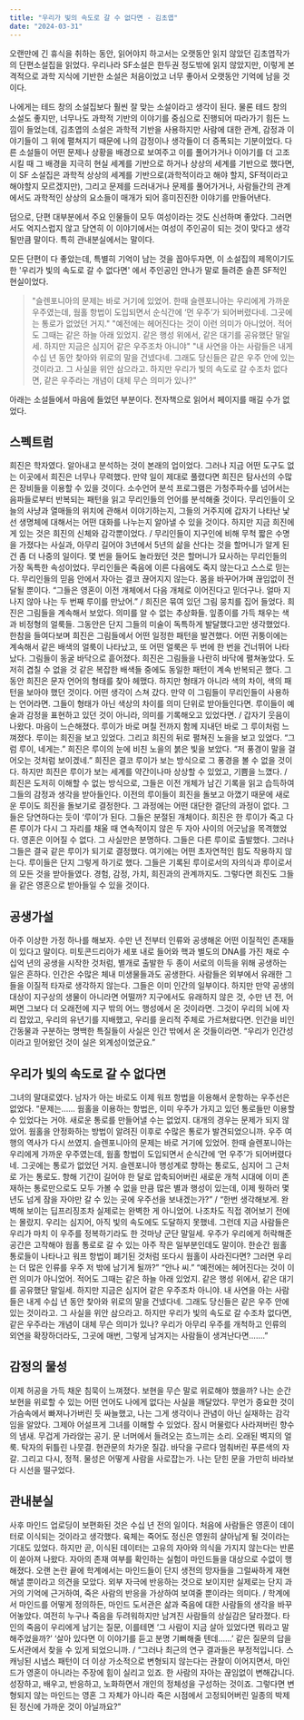 ```yaml
---
title: "우리가 빛의 속도로 갈 수 없다면 - 김초엽"
date: "2024-03-31"
---
```


오랜만에 긴 휴식을 취하는 동안, 읽어야지 하고서는 오랫동안 읽지 않았던 김초엽작가의 단편소설집을 읽었다. 우리나라 SF소설은 한두권 정도밖에 읽지 않았지만, 이렇게 본격적으로 과학 지식에 기반한 소설은 처음이었고 너무 좋아서 오랫동안 기억에 남을 것이다.

나에게는 테드 창의 소설집보다 훨씬 잘 맞는 소설이라고 생각이 된다. 물론 테드 창의 소설도 좋지만, 너무나도 과학적 기반의 이야기를 중심으로 진행되어 따라가기 힘든 느낌이 들었는데, 김초엽의 소설은 과학적 기반을 사용하지만 사람에 대한 관계, 감정과 이야기들이 그 위에 펼쳐지기 때문에 나의 감정이나 생각들이 더 증폭되는 기분이었다. 다른 소설들이 어떤 문제나 상황을 배경으로 보여주고 이를 풀어가거나 이야기를 더 고조시킬 때 그 배경을 지극히 현실 세계를 기반으로 하거나 상상의 세계를 기반으로 했다면, 이 SF 소설집은 과학적 상상의 세계를 기반으로(과학적이라고 해야 할지, SF적이라고 해야할지 모르겠지만), 그리고 문제를 드러내거나 문제를 풀어가거나, 사람들간의 관계에서도 과학적인 상상의 요소들이 매개가 되어 흥미진진한 이야기를 만들어낸다.

덤으로, 단편 대부분에서 주요 인물들이 모두 여성이라는 것도 신선하며 좋았다. 그러면서도 억지스럽지 않고 당연히 이 이야기에서는 여성이 주인공이 되는 것이 맞다고 생각될만큼 말이다. 특히 관내분실에서는 말이다.

모든 단편이 다 좋았는데, 특별히 기억이 남는 것을 꼽아두자면, 이 소설집의 제목이기도 한 '우리가 빛의 속도로 갈 수 없다면' 에서 주인공인 안나가 말로 들려준 슬픈 SF적인 현실이었다.

> "슬렌포니아의 문제는 바로 거기에 있었어. 한때 슬렌포니아는 우리에게 가까운 우주였는데, 웜홀 항법이 도입되면서 순식간에 ‘먼 우주’가 되어버렸다네. 그곳에는 통로가 없었던 거지."
> "예전에는 헤어진다는 것이 이런 의미가 아니었어. 적어도 그때는 같은 하늘 아래 있었지. 같은 행성 위에서, 같은 대기를 공유했단 말일세. 하지만 지금은 심지어 같은 우주조차 아니야"
> "내 사연을 아는 사람들은 내게 수십 년 동안 찾아와 위로의 말을 건넸다네. 그래도 당신들은 같은 우주 안에 있는 것이라고. 그 사실을 위안 삼으라고. 하지만 우리가 빛의 속도로 갈 수조차 없다면, 같은 우주라는 개념이 대체 무슨 의미가 있나?"

아래는 소설들에서 마음에 들었던 부분이다. 전자책으로 읽어서 페이지를 매길 수가 없었다.

## 스펙트럼
희진은 학자였다. 알아내고 분석하는 것이 본래의 업이었다. 그러나 지금 어떤 도구도 없는 이곳에서 희진은 너무나 무력했다. 만약 일이 제대로 풀렸다면 희진은 탐사선의 수많은 장비들을 이용할 수 있을 것이다. 소수언어 분석 프로그램은 가청주파수를 넘어서는 음파들로부터 반복되는 패턴을 읽고 무리인들의 언어를 분석해줄 것이다. 무리인들이 오늘의 사냥과 열매들의 위치에 관해서 이야기하는지, 그들의 거주지에 갑자기 나타난 낯선 생명체에 대해서는 어떤 대화를 나누는지 알아낼 수 있을 것이다. 하지만 지금 희진에게 있는 것은 희진의 신체와 감각뿐이었다.
/
무리인들이 지구인에 비해 무척 짧은 수명을 가졌다는 사실과, 아무리 길어야 3년에서 5년의 삶을 산다는 것을 할머니가 알게 된 건 좀 더 나중의 일이다. 몇 번을 들어도 놀라웠던 것은 할머니가 묘사하는 무리인들의 가장 독특한 속성이었다. 무리인들은 죽음에 이른 다음에도 죽지 않는다고 스스로 믿는다. 무리인들의 믿음 안에서 자아는 결코 끊어지지 않는다. 몸을 바꾸어가며 끊임없이 전달될 뿐이다. “그들은 영혼이 이전 개체에서 다음 개체로 이어진다고 믿더구나. 얼마 지나지 않아 나는 두 번째 루이를 만났어.”
/
희진은 묶여 있던 그림 뭉치를 집어 들었다. 희진은 그림들을 계속해서 보았다. 의미를 알 수 없는 추상화들. 잎종이를 가득 채우는 색과 비정형의 얼룩들. 그동안은 단지 그들의 미술이 독특하게 발달했다고만 생각했었다. 한참을 들여다보며 희진은 그림들에서 어떤 일정한 패턴을 발견했다. 어떤 귀퉁이에는 계속해서 같은 배색의 얼룩이 나타났고, 또 어떤 얼룩은 두 번에 한 번을 건너뛰어 나타났다. 그림들이 동굴 바닥으로 흩어졌다. 희진은 그림들을 나란히 바닥에 펼쳐놓았다. 도저히 겹칠 수 없을 것 같은 복잡한 배색들 중에도 동일한 패턴이 계속 반복되곤 했다. 그동안 희진은 문자 언어의 형태를 찾아 헤맸다. 하지만 형태가 아니라 색의 차이, 색의 패턴을 보아야 했던 것이다. 어떤 생각이 스쳐 갔다. 만약 이 그림들이 무리인들이 사용하는 언어라면. 그들이 형태가 아닌 색상의 차이를 의미 단위로 받아들인다면. 루이들이 예술과 감정을 표현하고 있던 것이 아니라, 의미를 기록해오고 있었다면.
/
갑자기 웃음이 나왔다. 마음이 느슨해졌다. 루이가 바로 며칠 전까지 함께 지내던 바로 그 루이처럼 느껴졌다. 루이는 희진을 보고 있었다. 그리고 희진의 뒤로 펼쳐진 노을을 보고 있었다. “그럼 루이, 네게는.” 희진은 루이의 눈에 비친 노을의 붉은 빛을 보았다. “저 풍경이 말을 걸어오는 것처럼 보이겠네.” 희진은 결코 루이가 보는 방식으로 그 풍경을 볼 수 없을 것이다. 하지만 희진은 루이가 보는 세계를 약간이나마 상상할 수 있었고, 기쁨을 느꼈다.
/
희진은 도저히 이해할 수 없는 방식으로, 그들은 이전 개체가 남긴 기록을 읽고 습득하여 그들의 감정과 생각을 받아들인다. 이전의 루이들이 희진을 돌보고 아꼈기 때문에 새로운 루이도 희진을 돌보기로 결정한다. 그 과정에는 어떤 대단한 결단의 과정이 없다. 그들은 당연하다는 듯이 ‘루이’가 된다. 그들은 분절된 개체이다. 희진은 한 루이가 죽고 다른 루이가 다시 그 자리를 채울 때 연속적이지 않은 두 자아 사이의 어긋남을 목격했었다. 영혼은 이어질 수 없다. 그 사실만은 분명하다. 그들은 다른 루이로 출발했다. 그러나 그들은 결국 같은 루이가 되기로 결정했다. 여기에는 어떤 초자연적인 힘도 작용하지 않는다. 루이들은 단지 그렇게 하기로 했다. 그들은 기록된 루이로서의 자의식과 루이로서의 모든 것을 받아들였다. 경험, 감정, 가치, 희진과의 관계까지도. 그렇다면 희진도 그들을 같은 영혼으로 받아들일 수 있을 것이다.

## 공생가설
아주 이상한 가정 하나를 해보자. 수만 년 전부터 인류와 공생해온 어떤 이질적인 존재들이 있다고 말이다. 미토콘드리아가 세포 내로 들어와 핵과 별도의 DNA를 가진 채로 수십억 년의 공생을 시작한 것처럼, 별개로 출발한 두 종이 서로의 이득을 위해 공생하는 일은 흔하다. 인간은 수많은 체내 미생물들과도 공생한다. 사람들은 외부에서 유래한 그들을 이질적 타자로 생각하지 않는다. 그들은 이미 인간의 일부이다. 하지만 만약 공생의 대상이 지구상의 생물이 아니라면 어떨까? 지구에서도 유래하지 않은 것, 수만 년 전, 어쩌면 그보다 더 오래전에 지구 밖의 어느 행성에서 온 것이라면. 그것이 우리의 뇌에 자리 잡았고, 우리의 유년기를 지배했고, 우리를 윤리적 주체로 가르쳐왔다면. 인간을 비인간동물과 구분하는 명백한 특질들이 사실은 인간 밖에서 온 것들이라면. “우리가 인간성이라고 믿어왔던 것이 실은 외계성이었군요.”

## 우리가 빛의 속도로 갈 수 없다면
그녀의 말대로였다. 남자가 아는 바로도 이제 워프 항법을 이용해서 운항하는 우주선은 없었다. “문제는…… 웜홀을 이용하는 항법은, 이미 우주가 가지고 있던 통로들만 이용할 수 있었다는 거야. 새로운 통로를 만들어낼 수는 없었지. 대개의 경우는 문제가 되지 않았어. 웜홀을 안정화하는 방법이 알려진 이후로 수많은 통로가 발견되었으니까. 우주 여행의 역사가 다시 쓰였지. 슬렌포니아의 문제는 바로 거기에 있었어. 한때 슬렌포니아는 우리에게 가까운 우주였는데, 웜홀 항법이 도입되면서 순식간에 ‘먼 우주’가 되어버렸다네. 그곳에는 통로가 없었던 거지. 슬렌포니아 행성계로 향하는 통로도, 심지어 그 근처로 가는 통로도. 항해 기간이 길어야 한 달로 압축되어버린 새로운 개척 시대에 이미 존재하는 통로만으로도 모두 가볼 수 없을 만큼 많은 별과 행성이 있는데, 이제 뭣하러 몇 년도 넘게 잠을 자야만 갈 수 있는 곳에 우주선을 보내겠는가?”
/
“한번 생각해보게. 완벽해 보이는 딥프리징조차 실제로는 완벽한 게 아니었어. 나조차도 직접 겪어보기 전에는 몰랐지. 우리는 심지어, 아직 빛의 속도에도 도달하지 못했네. 그런데 지금 사람들은 우리가 마치 이 우주를 정복하기라도 한 것마냥 군단 말일세. 우주가 우리에게 허락해준 공간은 고작해야 웜홀 통로로 갈 수 있는 아주 작은 일부분인데도 말이야. 한순간 웜홀 통로들이 나타나고 워프 항법이 폐기된 것처럼 또다시 웜홀이 사라진다면? 그러면 우리는 더 많은 인류를 우주 저 밖에 남기게 될까?” “안나 씨.” “예전에는 헤어진다는 것이 이런 의미가 아니었어. 적어도 그때는 같은 하늘 아래 있었지. 같은 행성 위에서, 같은 대기를 공유했단 말일세. 하지만 지금은 심지어 같은 우주조차 아니야. 내 사연을 아는 사람들은 내게 수십 년 동안 찾아와 위로의 말을 건넸다네. 그래도 당신들은 같은 우주 안에 있는 것이라고. 그 사실을 위안 삼으라고. 하지만 우리가 빛의 속도로 갈 수조차 없다면, 같은 우주라는 개념이 대체 무슨 의미가 있나? 우리가 아무리 우주를 개척하고 인류의 외연을 확장하더라도, 그곳에 매번, 그렇게 남겨지는 사람들이 생겨난다면…….”

## 감정의 물성
이제 허공을 가득 채운 침묵이 느껴졌다. 보현을 무슨 말로 위로해야 했을까? 나는 순간 보현을 위로할 수 있는 어떤 언어도 나에게 없다는 사실을 깨달았다. 무언가 중요한 것이 가슴속에서 빠져나가버린 듯 싸늘했고, 나는 그게 생각이나 관념이 아닌 실재하는 감각임을 알았다. 그제야 어설프게 그녀를 이해할 수 있었다. 잠시 머물렀다 사라져버린 향수의 냄새. 무겁게 가라앉는 공기. 문 너머에서 들려오는 흐느끼는 소리. 오래된 벽지의 얼룩. 탁자의 뒤틀린 나뭇결. 현관문의 차가운 질감. 바닥을 구르다 멈춰버린 푸른색의 자갈. 그리고 다시, 정적. 물성은 어떻게 사람을 사로잡는가. 나는 닫힌 문을 가만히 바라보다 시선을 떨구었다.

## 관내분실
사후 마인드 업로딩이 보편화된 것은 수십 년 전의 일이다. 처음에 사람들은 영혼이 데이터로 이식되는 것이라고 생각했다. 육체는 죽어도 정신은 영원히 살아남게 될 것이라는 기대도 있었다. 하지만 곧, 이식된 데이터는 고유의 자아와 의식을 가지지 않는다는 반론이 쏟아져 나왔다. 자아의 존재 여부를 확인하는 실험이 마인드들을 대상으로 수없이 행해졌다. 오랜 논란 끝에 학계에서는 마인드들이 단지 생전의 망자들을 그럴싸하게 재현해낼 뿐이라고 의견을 모았다. 외부 자극에 반응하는 것으로 보이지만 실제로는 단지 과거의 기억에 근거하여, 죽은 사람의 반응을 가상하여 보여줄 뿐이라는 의미다.
/
학계에서 마인드를 어떻게 정의하든, 마인드 도서관은 삶과 죽음에 대한 사람들의 생각을 바꾸어놓았다. 여전히 누구나 죽음을 두려워하지만 남겨진 사람들의 상실감은 달라졌다. 타인의 죽음이 우리에게 남기는 질문, 이를테면 ‘그 사람이 지금 살아 있었다면 뭐라고 말해주었을까?’ ‘살아 있다면 이 이야기를 듣고 분명 기뻐해줄 텐데……’ 같은 질문의 답을 도서관에서 찾을 수 있게 되었으니까.
/
“그러나 최근의 연구 결과들은 부정적입니다. 스캐닝된 시냅스 패턴이 더 이상 가소적으로 변형되지 않는다는 관찰이 이어지면서, 마인드가 영혼이 아니라는 주장에 힘이 실리고 있죠. 한 사람의 자아는 끊임없이 변해갑니다. 성장하고, 배우고, 반응하고, 노화하면서 개인의 정체성을 구성하는 것이죠. 그렇다면 변형되지 않는 마인드는 영혼 그 자체가 아니라 죽은 시점에서 고정되어버린 일종의 박제된 정신에 가까운 것이 아닐까요?”